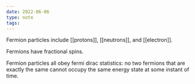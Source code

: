 ```yaml
---
date: 2022-06-06
type: note  
tags: 
---
```


Fermion particles include [[protons]], [[neutrons]], and [[electron]].

Fermions have fractional spins.

Fermion particles all obey fermi dirac statistics: no two fermions that are exactly the same cannot occupy the same energy state at some instant of time.
